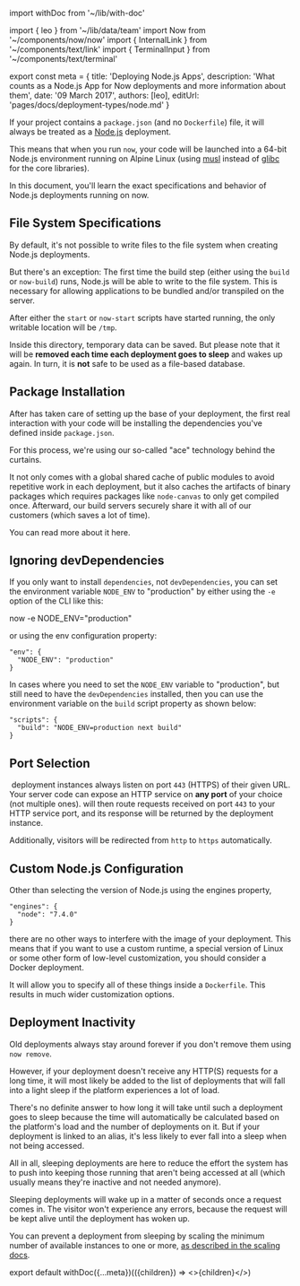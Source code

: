 import withDoc from '~/lib/with-doc'

import { leo } from '~/lib/data/team'
import Now from '~/components/now/now'
import { InternalLink } from '~/components/text/link'
import { TerminalInput } from '~/components/text/terminal'

export const meta = {
  title: 'Deploying Node.js Apps',
  description: 'What counts as a Node.js App for Now deployments and more information about them',
  date: '09 March 2017',
  authors: [leo],
  editUrl: 'pages/docs/deployment-types/node.md'
}

If your project contains a `package.json` (and no `Dockerfile`) file, it will always be treated as a [Node.js](https://nodejs.org/en/) deployment.

This means that when you run `now`, your code will be launched into a 64-bit Node.js environment running on Alpine Linux (using [musl](https://www.musl-libc.org/) instead of [glibc](https://www.gnu.org/software/libc/) for the core libraries).

In this document, you'll learn the exact specifications and behavior of Node.js deployments running on now.

## File System Specifications

By default, it's not possible to write files to the file system when creating Node.js deployments.

But there's an exception: The first time the build step (either using the `build` or `now-build`) runs, Node.js will be able to write to the file system. This is necessary for allowing applications to be bundled and/or transpiled on the server.

After either the `start` or `now-start` scripts have started running, the only writable location will be `/tmp`.

Inside this directory, temporary data can be saved. But please note that it will be **removed each time each deployment goes to sleep** and wakes up again. In turn, it is **not** safe to be used as a file-based database.

## Package Installation

After <Now color="#000" /> has taken care of setting up the base of your deployment, the first real interaction with your code will be installing the dependencies you've defined inside `package.json`.

For this process, we're using our so-called "ace" technology behind the curtains.

It not only comes with a global shared cache of public modules to avoid repetitive work in each deployment, but it also caches the artifacts of binary packages which requires packages like `node-canvas` to only get compiled once. Afterward, our build servers securely share it with all of our customers (which saves a lot of time).

You can read more about it <InternalLink href="/blog/faster-javascript-deployments">here</InternalLink>.

## Ignoring devDependencies

If you only want to install `dependencies`, not `devDependencies`, you can set the environment variable `NODE_ENV` to "production" by either using the `-e` option of the CLI like this:

<TerminalInput>now -e NODE_ENV="production"</TerminalInput>

or using the <InternalLink href="/docs/features/configuration#`env`-(object)">env</InternalLink> configuration property:

```
"env": {
  "NODE_ENV": "production"
}
```

In cases where you need to set the `NODE_ENV` variable to "production", but still need to have the `devDependencies` installed, then you can use the environment variable on the `build` script property as shown below:

```
"scripts": {
  "build": "NODE_ENV=production next build"
}
```

## Port Selection

&#8203;<Now color="#000" /> deployment instances always listen on port `443` (HTTPS) of their given URL. Your server code can expose an HTTP service on **any port** of your choice (not multiple ones). <Now color="#000" /> will then route requests received on port `443` to your HTTP service port, and its response will be returned by the deployment instance.

Additionally, visitors will be redirected from `http` to `https` automatically.

## Custom Node.js Configuration

Other than selecting the version of Node.js using the engines property,

```
"engines": {
  "node": "7.4.0"
}
```

there are no other ways to interfere with the image of your deployment. This means that if you want to use a custom runtime, a special version of Linux or some other form of low-level customization, you should consider a <InternalLink href="/docs/deployment-types/docker">Docker deployment</InternalLink>.

It will allow you to specify all of these things inside a `Dockerfile`. This results in much wider customization options.

## Deployment Inactivity

Old deployments always stay around forever if you don't remove them using `now remove`.

However, if your deployment doesn't receive any HTTP(S) requests for a long time, it will most likely be added to the list of deployments that will fall into a light sleep if the platform experiences a lot of load.

There's no definite answer to how long it will take until such a deployment goes to sleep because the time will automatically be calculated based on the platform's load and the number of deployments on it. But if your deployment is linked to an alias, it's less likely to ever fall into a sleep when not being accessed.

All in all, sleeping deployments are here to reduce the effort the system has to push into keeping those running that aren't being accessed at all (which usually means they're inactive and not needed anymore).

Sleeping deployments will wake up in a matter of seconds once a request comes in. The visitor won't experience any errors, because the request will be kept alive until the deployment has woken up.

You can prevent a deployment from sleeping by scaling the minimum number of available instances to one or more, [as described in the scaling docs](/docs/getting-started/scaling).

export default withDoc({...meta})(({children}) => <>{children}</>)
